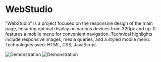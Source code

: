 # WebStudio


"WebStudio" is a project focused on the responsive design of the main page, ensuring optimal display on various devices from 320px and up. It features a mobile menu for convenient navigation. Technical highlights include responsive images, media queries, and a styled mobile menu. Technologies used: HTML, CSS, JavaScript.

![Demonstration](https://github.com/AmmelyStar/goit-markup-hw-06/blob/main/foto/webStudio-ammelystar.github.io.jpeg)
![Demonstration](https://github.com/AmmelyStar/goit-markup-hw-06/blob/main/foto/webStudio2_ammelystar.github.io.jpeg)
